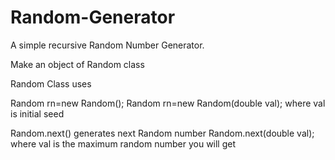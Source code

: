 # Random-Generator

A simple recursive Random Number Generator.

Make an object of Random class

Random Class uses

Random rn=new Random();
Random rn=new Random(double val); where val is initial seed

Random.next() generates next Random number
Random.next(double val); where val is the maximum random number you will get
